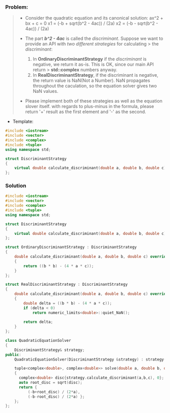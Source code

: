### Problem:
> - Consider the quadratic equation and its canonical solution:
> ax^2 + bx + c = 0
> x1 = (-b + sqrt(b^2 - 4ac)) / (2a)
> x2 = (-b - sqrt(b^2 - 4ac)) / (2a)
> 
> - The part ***b^2 - 4ac*** is called the *discriminant*. Suppose we want to provide an API with *two different strategies* for calculating > the *discriminant*:
>   1. In **OrdinaryDiscriminantStrategy** if the *discriminant* is negative, we return it as-is. This is OK, since our main API return > **std::complex** numbers anyway.
>   2. In **RealDiscriminantStrategy**, if the discriminant is negative, the return value is NaN(Not a Number). NaN propagates throughout the caculation, so the equation solver gives two NaN values.
> 
> - Please implement both of these strategies as well as the equation slover itself. with regards to plus-minus in the formula, please return '+' result as the first element and '-' as the second.

- Template:
```C++
#include <iostream>
#include <vector>
#include <complex>
#include <tuple>
using namespace std;

struct DiscriminantStrategy
{
    virtual double calculate_discriminant(double a, double b, double c) = 0;
};
```

### Solution
```C++
#include <iostream>
#include <vector>
#include <complex>
#include <tuple>
using namespace std;

struct DiscriminantStrategy
{
    virtual double calculate_discriminant(double a, double b, double c) = 0;
};

struct OrdinaryDiscriminantStrategy : DiscriminantStrategy
{
    double calculate_discriminant(double a, double b, double c) override
    {
        return ((b * b) - (4 * a * c));
    }
};

struct RealDiscriminantStrategy : DiscriminantStrategy
{
    double calculate_discriminant(double a, double b, double c) override
    {
        double delta = ((b * b) - (4 * a * c));
        if (delta < 0)
            return numeric_limits<double>::quiet_NaN();
        
        return delta;
    }
};

class QuadraticEquationSolver
{
    DiscriminantStrategy& strategy;
public:
    QuadraticEquationSolver(DiscriminantStrategy &strategy) : strategy(strategy) {}

    tuple<complex<double>, complex<double>> solve(double a, double b, double c)
    {
      complex<double> disc{strategy.calculate_discriminant(a,b,c), 0};
      auto root_disc = sqrt(disc);
      return {
          (-b+root_disc) / (2*a),
          (-b-root_disc) / (2*a) };
    };
};
```